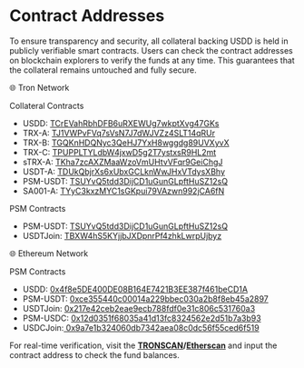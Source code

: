 # Contract Addresses

To ensure transparency and security, all collateral backing USDD is held in publicly verifiable smart contracts. Users can check the contract addresses on blockchain explorers to verify the funds at any time. This guarantees that the collateral remains untouched and fully secure.

🌐 Tron Network

Collateral Contracts

* USDD: [TCrEVahRbhDFB6uRXEWUg7wkptXvg47GKs](https://tronscan.org/#/address/TCrEVahRbhDFB6uRXEWUg7wkptXvg47GKs)
* TRX-A: [TJ1VWPvFVq7sVsN7J7dWJVZz4SLT14qRUr](https://tronscan.org/#/contract/TJ1VWPvFVq7sVsN7J7dWJVZz4SLT14qRUr)
* TRX-B: [TGQKnHDQNyc3QeHJ7YxH8wggdg89UVXyvX](https://tronscan.org/#/contract/TGQKnHDQNyc3QeHJ7YxH8wggdg89UVXyvX)
* TRX-C: [TPUPPLTYLdbW4jxwD5g2T7ystxsR9HL2mt](https://tronscan.org/#/contract/TPUPPLTYLdbW4jxwD5g2T7ystxsR9HL2mt)
* sTRX-A: [TKha7zcAXZMaaWzoVmUHtvVFqr9GeiChgJ](https://tronscan.org/#/contract/TKha7zcAXZMaaWzoVmUHtvVFqr9GeiChgJ)
* USDT-A: [TDUkQbjrXs6xUbxGCLknWwJHxVTdysXBhy](https://tronscan.org/#/contract/TDUkQbjrXs6xUbxGCLknWwJHxVTdysXBhy)
* PSM-USDT: [TSUYvQ5tdd3DijCD1uGunGLpftHuSZ12sQ](https://tronscan.org/#/contract/TSUYvQ5tdd3DijCD1uGunGLpftHuSZ12sQ)
* SA001-A: [TYyC3kxzMYC1sGKpui79VAzwn992jCA6fN](https://tronscan.org/#/contract/TYyC3kxzMYC1sGKpui79VAzwn992jCA6fN)

PSM Contracts

* PSM-USDT: [TSUYvQ5tdd3DijCD1uGunGLpftHuSZ12sQ](https://tronscan.org/#/contract/TSUYvQ5tdd3DijCD1uGunGLpftHuSZ12sQ)
* USDTJoin: [TBXW4hS5KYjjbJXDpnrPf4zhkLwrpUjbyz](https://tronscan.org/#/contract/TBXW4hS5KYjjbJXDpnrPf4zhkLwrpUjbyz)



🌐 Ethereum Network

PSM Contracts

* USDD: [0x4f8e5DE400DE08B164E7421B3EE387f461beCD1A](https://etherscan.io/address/0x4f8e5de400de08b164e7421b3ee387f461becd1a)
* PSM-USDT: [0xce355440c00014a229bbec030a2b8f8eb45a2897](https://etherscan.io/address/0xce355440c00014a229bbec030a2b8f8eb45a2897)
* USDTJoin: [0x217e42ceb2eae9ecb788fdf0e31c806c531760a3](https://etherscan.io/address/0x217e42ceb2eae9ecb788fdf0e31c806c531760a3)
* PSM-USDC: [0x12d0351f68035a41d13fc8324562e2d51b7a3b93](https://etherscan.io/address/0x12d0351f68035a41d13fc8324562e2d51b7a3b93)
* USDCJoin:[ 0x9a7e1b324060db7342aea08c0dc56f55ced6f519](https://etherscan.io/address/0x9a7e1b324060db7342aea08c0dc56f55ced6f519)



For real-time verification, visit the [**TRONSCAN**](https://tronscan.org/#/)**/**[**Etherscan**](https://etherscan.io/) and input the contract address to check the fund balances.
